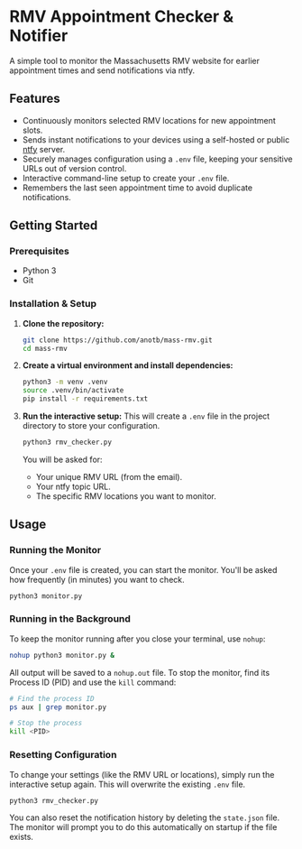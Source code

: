 # RMV Appointment Checker & Notifier

A simple tool to monitor the Massachusetts RMV website for earlier appointment times and send notifications via ntfy.

## Features

*   Continuously monitors selected RMV locations for new appointment slots.
*   Sends instant notifications to your devices using a self-hosted or public [ntfy](https://ntfy.sh) server.
*   Securely manages configuration using a `.env` file, keeping your sensitive URLs out of version control.
*   Interactive command-line setup to create your `.env` file.
*   Remembers the last seen appointment time to avoid duplicate notifications.

## Getting Started

### Prerequisites

*   Python 3
*   Git

### Installation & Setup

1.  **Clone the repository:**
    ```bash
    git clone https://github.com/anotb/mass-rmv.git
    cd mass-rmv
    ```

2.  **Create a virtual environment and install dependencies:**
    ```bash
    python3 -m venv .venv
    source .venv/bin/activate
    pip install -r requirements.txt
    ```

3.  **Run the interactive setup:**
    This will create a `.env` file in the project directory to store your configuration.
    ```bash
    python3 rmv_checker.py
    ```
    You will be asked for:
    *   Your unique RMV URL (from the email).
    *   Your ntfy topic URL.
    *   The specific RMV locations you want to monitor.

## Usage

### Running the Monitor

Once your `.env` file is created, you can start the monitor. You'll be asked how frequently (in minutes) you want to check.

```bash
python3 monitor.py
```

### Running in the Background

To keep the monitor running after you close your terminal, use `nohup`:

```bash
nohup python3 monitor.py &
```

All output will be saved to a `nohup.out` file. To stop the monitor, find its Process ID (PID) and use the `kill` command:

```bash
# Find the process ID
ps aux | grep monitor.py

# Stop the process
kill <PID>
```

### Resetting Configuration

To change your settings (like the RMV URL or locations), simply run the interactive setup again. This will overwrite the existing `.env` file.

```bash
python3 rmv_checker.py
```

You can also reset the notification history by deleting the `state.json` file. The monitor will prompt you to do this automatically on startup if the file exists.
